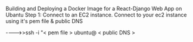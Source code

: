 Building and Deploying a Docker Image for a React-Django Web App on Ubantu
Step 1: Connect to an EC2 instance.
Connect to your ec2 instance using it's pem file & public DNS

---->>ssh -i "< pem file > ubuntu@ < public DNS >



